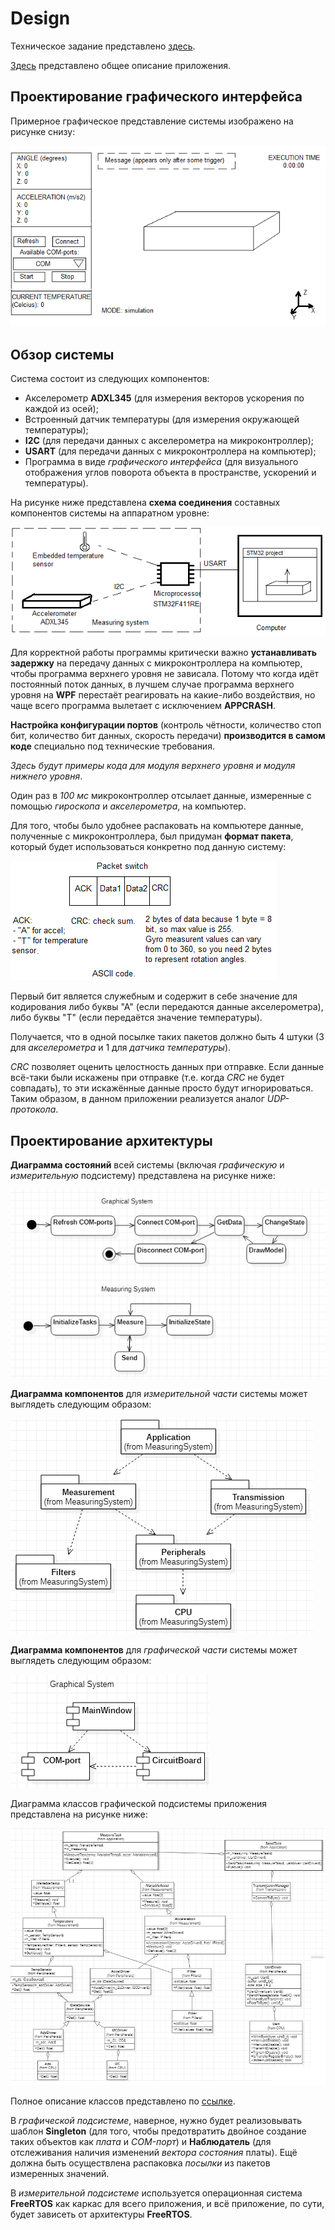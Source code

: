 # Design 

Техническое задание представлено [здесь](https://github.com/lamer0k/Lections/blob/master/%D0%9A%D1%83%D1%80%D1%81%D0%BE%D0%B2%D0%BE%D0%B9%20%D0%B2%D0%B0%D1%80%D0%B8%D0%B0%D0%BD%D1%82%205.pdf).  

[Здесь](About.md) представлено общее описание приложения. 

## Проектирование графического интерфейса

Примерное графическое представление системы изображено на рисунке снизу: 

![UserInterface](img/GuiDrafts/UserInterface.png)

<!--
Примерные координаты визуальных объектов: 

![CoordinatesOfVisualObjects](img/CoordinatesOfVisualObjects.png)
-->

## Обзор системы

<!--
Из каких модулей будет состоять система, и каким образом будет производиться взаимодействие между ними? 
-->

Система состоит из следующих компонентов:
- Акселерометр **ADXL345** (для измерения векторов ускорения по каждой из осей); 
- Встроенный датчик температуры (для измерения окружающей температуры); 
- **I2C** (для передачи данных с акселерометра на микроконтроллер); 
- **USART** (для передачи данных с микроконтроллера на компьютер); 
- Программа в виде *графического интерфейса* (для визуального отображения углов поворота объекта в пространстве, ускорений и температуры).  

На рисунке ниже представлена **схема соединения** составных компонентов системы на аппаратном уровне: 

![SystemOverview](img/SystemOverview.png)

Для корректной работы программы критически важно **устанавливать задержку** на передачу данных с микроконтроллера на компьютер, чтобы программа верхнего уровня не зависала. 
Потому что когда идёт постоянный поток данных, в лучшем случае программа верхнего уровня на **WPF** перестаёт реагировать на какие-либо воздействия, но чаще всего программа вылетает с исключением **APPCRASH**. 

**Настройка конфигурации портов** (контроль чётности, количество стоп бит, количество бит данных, скорость передачи) **производится в самом коде** специально под технические требования. 

*Здесь будут примеры кода для модуля верхнего уровня и модуля нижнего уровня*. 
<!--
Для модуля верхнего уровня: 
```C#

```

Для модуля нижнего уровня: 
```C#

```
-->

Один раз в *100 мс* микроконтроллер отсылает данные, измеренные с помощью *гироскопа* и *акселерометра*, на компьютер.

Для того, чтобы было удобнее распаковать на компьютере данные, полученные с микроконтроллера, был придуман **формат пакета**, который будет использоваться конкретно под данную систему: 

![UartPacket](img/DataTransmission/UartPacket.png)

Первый бит является служебным и содержит в себе значение для кодирования либо буквы "А" (если передаются данные акселерометра), либо буквы "T" (если передаётся значение температуры). 

Получается, что в одной посылке таких пакетов должно быть 4 штуки (3 для *акселерометра* и 1 для *датчика температуры*). 

*CRC* позволяет оценить целостность данных при отправке. 
Если данные всё-таки были искажены при отправке (т.е. когда *CRC* не будет совпадать), то эти искажённые данные просто будут игнорироваться.  
Таким образом, в данном приложении реализуется аналог *UDP-протокола*. 

## Проектирование архитектуры

**Диаграмма состояний** всей системы (включая *графическую* и *измерительную* подсистему) представлена на рисунке ниже: 

![StatechartSystem](img/UML/StatechartSystem.png)

<!--Перепроверить диаграммы компонентов, преобразовать их в диаграммы пакетов (библиотек)-->
**Диаграмма компонентов** для *измерительной части* системы может выглядеть следующим образом: 

![MeasuringSystemComponents](img/UML/MeasuringSystemComponents.png)

**Диаграмма компонентов** для *графической части* системы может выглядеть следующим образом: 

![GraphicalSystemComponents](img/UML/GraphicalSystemComponents.png)

Диаграмма классов графической подсистемы приложения представлена на рисунке ниже: 

![MeasurinSystemClassDiagramOverall](img/UML/MeasurinSystemClassDiagramOverall.png)

Полное описание классов представлено по [ссылке](ClassesDescription.md). 

В *графической подсистеме*, наверное, нужно будет реализовывать шаблон **Singleton** (для того, чтобы предотвратить двойное создание таких объектов как *плата* и *COM-порт*) и **Наблюдатель** (для отслеживания наличия изменений *вектора состояния* платы). 
Ещё должна быть осуществлена распаковка *посылки* из пакетов измеренных значений.  

В *измерительной подсистеме* используется операционная система **FreeRTOS** как каркас для всего приложения, и всё приложение, по сути, будет зависеть от архитектуры **FreeRTOS**. 

<!--
Насколько я понял, на плате есть пины и названия пинов на самой плате соответствуют пинам, с которыми идёт взаимодействие в программе. 

Микроконтроллер - это master receiver, а гироскоп и акселерометр - это slave transmitter. 

На рисунке ниже представлена принципиальная схема устройства: 
-->
